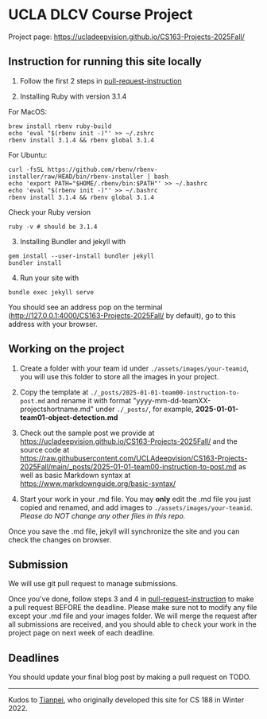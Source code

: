 # UCLA DLCV Course Project

Project page: https://ucladeepvision.github.io/CS163-Projects-2025Fall/


## Instruction for running this site locally

1. Follow the first 2 steps in [pull-request-instruction](pull-request-instruction.md)

2. Installing Ruby with version 3.1.4 

For MacOS:
```
brew install rbenv ruby-build
echo 'eval "$(rbenv init -)"' >> ~/.zshrc
rbenv install 3.1.4 && rbenv global 3.1.4
```
For Ubuntu: 
```
curl -fsSL https://github.com/rbenv/rbenv-installer/raw/HEAD/bin/rbenv-installer | bash
echo 'export PATH="$HOME/.rbenv/bin:$PATH"' >> ~/.bashrc
echo 'eval "$(rbenv init -)"' >> ~/.bashrc
rbenv install 3.1.4 && rbenv global 3.1.4
```

Check your Ruby version
```
ruby -v # should be 3.1.4
```

3. Installing Bundler and jekyll with
```
gem install --user-install bundler jekyll
bundler install
```

4. Run your site with
```
bundle exec jekyll serve
```
You should see an address pop on the terminal (http://127.0.0.1:4000/CS163-Projects-2025Fall/ by default), go to this address with your browser.

## Working on the project

1. Create a folder with your team id under ```./assets/images/your-teamid```, you will use this folder to store all the images in your project.

2. Copy the template at ```./_posts/2025-01-01-team00-instruction-to-post.md``` and rename it with format "yyyy-mm-dd-teamXX-projectshortname.md" under ```./_posts/```, for example, **2025-01-01-team01-object-detection.md**

3. Check out the sample post we provide at https://ucladeepvision.github.io/CS163-Projects-2025Fall/ and the source code at https://raw.githubusercontent.com/UCLAdeepvision/CS163-Projects-2025Fall/main/_posts/2025-01-01-team00-instruction-to-post.md as well as basic Markdown syntax at https://www.markdownguide.org/basic-syntax/

4. Start your work in your .md file. You may **only** edit the .md file you just copied and renamed, and add images to ```./assets/images/your-teamid```. *Please do NOT change any other files in this repo.*

Once you save the .md file, jekyll will synchronize the site and you can check the changes on browser.

## Submission
We will use git pull request to manage submissions.

Once you've done, follow steps 3 and 4 in [pull-request-instruction](pull-request-instruction.md) to make a pull request BEFORE the deadline. Please make sure not to modify any file except your .md file and your images folder. We will merge the request after all submissions are received, and you should able to check your work in the project page on next week of each deadline.

## Deadlines  
You should update your final blog post by making a pull request on TODO. 

-----

Kudos to [Tianpei](https://gutianpei.github.io/), who originally developed this site for CS 188 in Winter 2022.